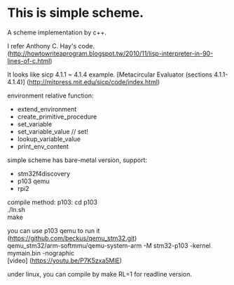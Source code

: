 This is simple scheme.
===========
A scheme implementation by c++.

I refer Anthony C. Hay's code.  
(http://howtowriteaprogram.blogspot.tw/2010/11/lisp-interpreter-in-90-lines-of-c.html)

It looks like sicp 4.1.1 ~ 4.1.4 example.
[Metacircular Evaluator (sections 4.1.1-4.1.4)]
(http://mitpress.mit.edu/sicp/code/index.html)

environment relative function:
* extend_environment
* create_primitive_procedure
* set_variable
* set_variable_value // set!
* lookup_variable_value
* print_env_content

simple scheme has bare-metal version, support:
 * stm32f4discovery
 * p103 qemu
 * rpi2

compile method:
p103:
  cd p103  
  ./ln.sh  
  make  

you can use p103 qemu to run it  
(https://github.com/beckus/qemu_stm32.git)  
qemu_stm32/arm-softmmu/qemu-system-arm -M stm32-p103 -kernel mymain.bin -nographic  
[video] (https://youtu.be/P7K5zxa5MlE)

under linux, you can compile by make RL=1 for readline version.
